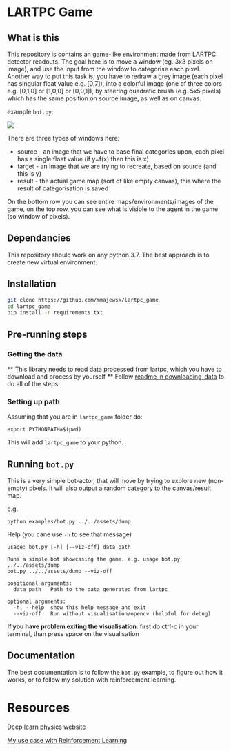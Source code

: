 # LARTPC Game

## What is this

This repository is contains an game-like environment made from LARTPC detector readouts.
The goal here is to move a window (eg. 3x3 pixels on image), 
and use the input from the window to categorise each pixel.
Another way to put this task is; you have to redraw a grey image (each pixel has singular float value e.g. [0.7]),
into a colorful image (one of three colors e.g. [0,1,0] or [1,0,0] or [0,0,1]), by steering quadratic brush (e.g. 5x5 pixels)
which has the same position on source image, as well as on canvas.

example `bot.py`:

![](https://i.imgur.com/IyswEwy.gif)

There are three types of windows here:
 - source - an image that we have to base final categories upon, each pixel has a single float value (if y=f(x) then this is x)
 - target - an image that we are trying to recreate, based on source  (and this is y)
 - result - the actual game map (sort of like empty canvas), this where the result of categorisation is saved
 
On the bottom row you can see entire maps/environments/images of the game, 
on the top row, you can see what is visible to the agent in the game (so window of pixels).

## Dependancies

This repository should work on any python 3.7.
The best approach is to create new virtual environment.

## Installation

```bash
git clone https://github.com/mmajewsk/lartpc_game
cd lartpc_game
pip install -r requirements.txt
```

## Pre-running steps
### Getting the data

** This library needs to read data processed from lartpc, which you have to download and process by yourself **
Follow [readme in downloading_data](downloading_data/readme.md) to do all of the steps.


### Setting up path
Assuming that you are in `lartpc_game` folder do:

```
export PYTHONPATH=$(pwd)
```

This will add `lartpc_game` to your python.

## Running `bot.py`

This is a very simple bot-actor, that will move by trying to explore new (non-empty) pixels.
It will also output a random category to the canvas/result map.

e.g.

```
python examples/bot.py ../../assets/dump 
```

Help (you cane use `-h` to see that message)
```
usage: bot.py [-h] [--viz-off] data_path

Runs a simple bot showcasing the game. e.g. usage bot.py ../../assets/dump
bot.py ../../assets/dump --viz-off

positional arguments:
  data_path   Path to the data generated from lartpc

optional arguments:
  -h, --help  show this help message and exit
  --viz-off   Run without visualisation/opencv (helpful for debug)
```

**If you have problem exiting the visualisation**:
first do ctrl-c in your terminal, than press space on the visualisation

## Documentation

The best documentation is to follow the `bot.py` example, 
to figure out how it works, 
or to follow my solution with reinforcement learning.

# Resources

[Deep learn physics website](http://deeplearnphysics.org/)

[My use case with Reinforcement Learning](https://github.com/mmajewsk/lartpc2D)